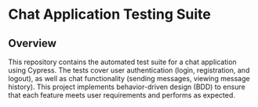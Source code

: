 # Chat Application Testing Suite

## Overview
This repository contains the automated test suite for a chat application using Cypress. The tests cover user authentication (login, registration, and logout), as well as chat functionality (sending messages, viewing message history). This project implements behavior-driven design (BDD) to ensure that each feature meets user requirements and performs as expected.
